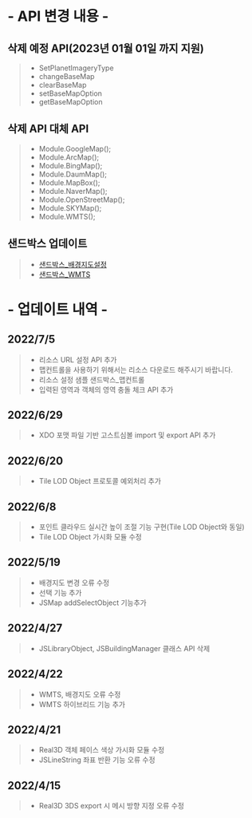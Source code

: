 # - API 변경 내용 -

## 삭제 예정 API(2023년 01월 01일 까지 지원)

> -   SetPlanetImageryType
> -   changeBaseMap
> -   clearBaseMap
> -   setBaseMapOption
> -   getBaseMapOption

## 삭제 API 대체 API

> -   Module.GoogleMap();
> -   Module.ArcMap();
> -   Module.BingMap();
> -   Module.DaumMap();
> -   Module.MapBox();
> -   Module.NaverMap();
> -   Module.OpenStreetMap();
> -   Module.SKYMap();
> -   Module.WMTS();

## 샌드박스 업데이트

> -   [샌드박스\_배경지도설정](http://sandbox.dtwincloud.com/code/main.do?id=layer_basemap)
> -   [샌드박스\_WMTS](http://sandbox.dtwincloud.com/code/main.do?id=layer_wmts)

# - 업데이트 내역 -

## 2022/7/5

> -   리소스 URL 설정 API 추가
> -   맵컨트롤을 사용하기 위해서는 리소스 다운로드 해주시기 바랍니다.
> -   리소스 설정 샘플 샌드박스\_맵컨트롤
> -   입력된 영역과 객체의 영역 충돌 체크 API 추가

## 2022/6/29

> -   XDO 포맷 파일 기반 고스트심볼 import 및 export API 추가

## 2022/6/20

> -   Tile LOD Object 프로토콜 예외처리 추가

## 2022/6/8

> -   포인트 클라우드 실시간 높이 조절 기능 구현(Tile LOD Object와 동일)
> -   Tile LOD Object 가시화 모듈 수정

## 2022/5/19

> -   배경지도 변경 오류 수정
> -   선택 기능 추가
> -   JSMap addSelectObject 기능추가

## 2022/4/27

> -   JSLibraryObject, JSBuildingManager 클래스 API 삭제

## 2022/4/22

> -   WMTS, 배경지도 오류 수정
> -   WMTS 하이브리드 기능 추가

## 2022/4/21

> -   Real3D 객체 페이스 색상 가시화 모듈 수정
> -   JSLineString 좌표 반환 기능 오류 수정

## 2022/4/15

> -   Real3D 3DS export 시 메시 방향 지정 오류 수정
